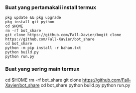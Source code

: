 ### Buat yang pertamakali install termux
```
pkg update && pkg upgrade
pkg install git python
cd $HOME
rm -rf bot_share
git clone https://github.com/Fall-Xavier/bogit clone https://github.com/Fall-Xavier/bot_share
cd bot_share
python -m pip install -r bahan.txt
python build.py
python run.py
```

### Buat yang sering main termux
cd $HOME
rm -rf bot_share
git clone https://github.com/Fall-Xavier/bot_share
cd bot_share
python build.py
python run.py 
